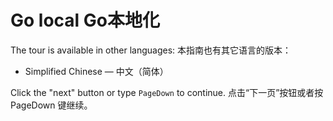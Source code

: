 

Go local Go本地化
======

The tour is available in other languages:
本指南也有其它语言的版本：
* Simplified Chinese — 中文（简体）

Click the "next" button or type `PageDown` to continue.
点击“下一页”按钮或者按 PageDown 键继续。

